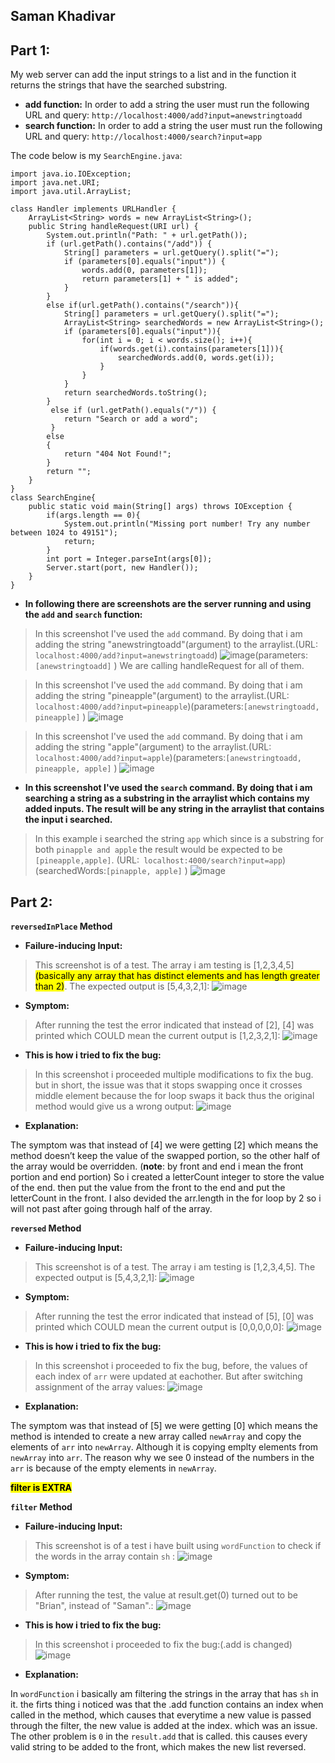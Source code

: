 **Saman Khadivar**
---
**Part 1:**
---
My web server can add the input strings to a list and in the function it returns the strings that have the searched substring. 
* **add function:** In order to add a string the user must run the following URL and query: `http://localhost:4000/add?input=anewstringtoadd` 
* **search function:** In order to add a string the user must run the following URL and query: `http://localhost:4000/search?input=app` 

The code below is my `SearchEngine.java`:
```
import java.io.IOException; 
import java.net.URI; 
import java.util.ArrayList;

class Handler implements URLHandler { 
    ArrayList<String> words = new ArrayList<String>();
    public String handleRequest(URI url) {
        System.out.println("Path: " + url.getPath());
        if (url.getPath().contains("/add")) {
            String[] parameters = url.getQuery().split("=");
            if (parameters[0].equals("input")) {
                words.add(0, parameters[1]);
                return parameters[1] + " is added";
            }
        }
        else if(url.getPath().contains("/search")){
            String[] parameters = url.getQuery().split("=");
            ArrayList<String> searchedWords = new ArrayList<String>();
            if (parameters[0].equals("input")){
                for(int i = 0; i < words.size(); i++){
                    if(words.get(i).contains(parameters[1])){
                        searchedWords.add(0, words.get(i));
                    }
                }
            }
            return searchedWords.toString();
        }
         else if (url.getPath().equals("/")) {
            return "Search or add a word";
         }
        else
        {
            return "404 Not Found!";
        }
        return "";
    }
}
class SearchEngine{
    public static void main(String[] args) throws IOException {
        if(args.length == 0){
            System.out.println("Missing port number! Try any number between 1024 to 49151");
            return;
        }
        int port = Integer.parseInt(args[0]);
        Server.start(port, new Handler());
    }
}
```
* **In following there are screenshots are the server running and using the `add` and `search` function:**

> In this screenshot I've used the `add` command. By doing that i am adding the string "anewstringtoadd"(argument) to the arraylist.(URL:` localhost:4000/add?input=anewstringtoadd`) 
![image](Lab3-images\anewstringtoadd.jpg)(parameters:`[anewstringtoadd]` )
We are calling handleRequest for all of them. 


> In this screenshot I've used the `add` command. By doing that i am adding the string "pineapple"(argument) to the arraylist.(URL:` localhost:4000/add?input=pineapple`)(parameters:`[anewstringtoadd, pineapple]` )
![image](Lab3-images\pineapple.jpg)

> In this screenshot I've used the `add` command. By doing that i am adding the string "apple"(argument) to the arraylist.(URL:` localhost:4000/add?input=apple`)(parameters:`[anewstringtoadd, pineapple, apple]` )
![image](Lab3-images\apple.jpg)


*  **In this screenshot I've used the `search` command. By doing that i am searching a string as a substring in the arraylist which contains my added inputs. The result will be any string in the arraylist that contains the input i searched.**
>  In this example i searched the string `app` which since is a substring for both `pinapple and apple` the result would be expected to be `[pineapple,apple]`. (URL:` localhost:4000/search?input=app`)(searchedWords:`[pinapple, apple]` )
![image](Lab3-images\Search(app).jpg)


**Part 2:**
---
**`reversedInPlace` Method**
* **Failure-inducing Input:**
>  This screenshot is of a test. The array i am testing is [1,2,3,4,5] <mark>(basically any array that has distinct elements and has length greater than 2)</mark>. The expected output is [5,4,3,2,1]:
![image](Lab3-images\Failure-inducingInput.jpg)

* **Symptom:**
>  After running the test the error indicated that instead of [2], [4] was printed which COULD mean the current output is [1,2,3,2,1]:
![image](Lab3-images\Symptom.jpg)

* **This is how i tried to fix the bug:**
>  In this screenshot i proceeded multiple modifications to fix the bug. but in short, the issue was that it stops swapping once it crosses middle element because the for loop swaps
it back thus the original method would give us a wrong output:
![image](Lab3-images\FixedBug.jpg)

* **Explanation:**

The symptom was that instead of [4] we were getting [2] which means the method doesn’t keep the value of the swapped portion, so the other half of the array would be overridden. (**note**: by front and end i mean the front portion and end portion) So i created a letterCount integer to store the value of the end. then put the value from the front to the end and put the letterCount in the front. I also devided the arr.length in the for loop by 2 so i will not past after going through half of the array.  


**`reversed` Method**
* **Failure-inducing Input:**
>  This screenshot is of a test. The array i am testing is [1,2,3,4,5]. The expected output is [5,4,3,2,1]:
![image](Lab3-images\reversedtest.jpg)

* **Symptom:**
>  After running the test the error indicated that instead of [5], [0] was printed which COULD mean the current output is [0,0,0,0,0]:
![image](Lab3-images\reversedSymptom.jpg)

* **This is how i tried to fix the bug:**
>  In this screenshot i proceeded to fix the bug, before, the values of each index of `arr` were updated at eachother. But after switching assignment of the array values:
![image](Lab3-images\fixedreverse.jpg)

* **Explanation:**

The symptom was that instead of [5] we were getting [0] which means the method is intended to create a new array called `newArray` and copy the elements of `arr` into `newArray`. Although it is copying emplty elements from `newArray` into `arr`. The reason why we see 0 instead of the numbers in the `arr` is because of the empty elements in `newArray`. 



<mark>**filter is EXTRA**</mark>

**`filter` Method**
* **Failure-inducing Input:**
>  This screenshot is of a test i have built using `wordFunction` to check if the words in the array contain `sh` :
![image](Lab3-images\filtertest.jpg)

* **Symptom:**
>  After running the test, the value at result.get(0) turned out to be "Brian", instead of "Saman".:
![image](Lab3-images\filtersymptom.jpg)

* **This is how i tried to fix the bug:**
>  In this screenshot i proceeded to fix the bug:(.add is changed)
![image](Lab3-images\fixedfilter.jpg)

* **Explanation:**

In `wordFunction` i basically am filtering the strings in the array that has `sh` in it. the firts thing i noticed was that the .add function contains an index when called in the method, which causes that everytime a new value is passed through the filter, the new value is added at the index. which was an issue. The other problem is `0` in the `result.add` that is called. this causes every valid string to be added to the front, which makes the new list reversed.